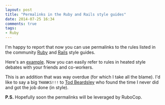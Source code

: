 ```yaml
---
layout: post
title: "Permalinks in the Ruby and Rails style guides"
date: 2014-07-25 16:34
comments: true
tags:
- Ruby
---
```


I'm happy to report that now you can use permalinks to the rules listed in the
community [Ruby](https://github.com/bbatsov/ruby-style-guide) and [Rails](https://github.com/bbatsov/rails-style-guide) style guides.

Here's an
[example](https://github.com/bbatsov/ruby-style-guide#indent-when-to-case).
Now you can easily refer to rules in heated style debates with your
friends and co-workers.

This is an addition that was way overdue (for which I take all the
blame). I'd like to say a big `THANKS!!!` to [Tod Beardsley](https://github.com/todb) who
found the time I never did and got the job done (in style).

**P.S.** Hopefully soon the permalinks will be leveraged by RuboCop.

